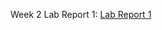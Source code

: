 

Week 2 Lab Report 1:
[Lab Report 1](https://m-pinon.github.io/cse15l-lab-reports/lab-report-1-week-2.html)


